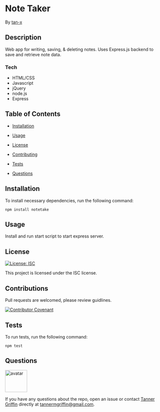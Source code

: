 # Note Taker

By [tan-x](https://github.com/tan-x)

## Description

Web app for writing, saving, & deleting notes. Uses Express.js backend to save and retrieve note data.

### Tech

- HTML/CSS
- Javascript
- jQuery
- node.js
- Express


## Table of Contents

* [Installation](#installation)

* [Usage](#usage)

* [License](#license)

* [Contributing](#contributing)

* [Tests](#tests)

* [Questions](#questions)

## Installation

To install necessary dependencies, run the following command:

```
npm install notetake
```

## Usage

Install and run start script to start express server.

## License

[![License: ISC](https://img.shields.io/badge/License-ISC-blue.svg)](https://opensource.org/licenses/ISC)

This project is licensed under the ISC license.

## Contributions

Pull requests are welcomed, please review guidlines.

[![Contributor Covenant](https://img.shields.io/badge/Contributor%20Covenant-v2.0%20adopted-ff69b4.svg)](code_of_conduct.md)

## Tests

To run tests, run the following command:

```
npm test 
```



## Questions

<img class="avatar" alt="avatar" src="https://avatars0.githubusercontent.com/u/40008983?v=4" width="72" height="72">

If you have any questions about the repo, open an issue or contact [Tanner Griffin](https://github.com/tan-x) directly at tannermgriffin@gmail.com.